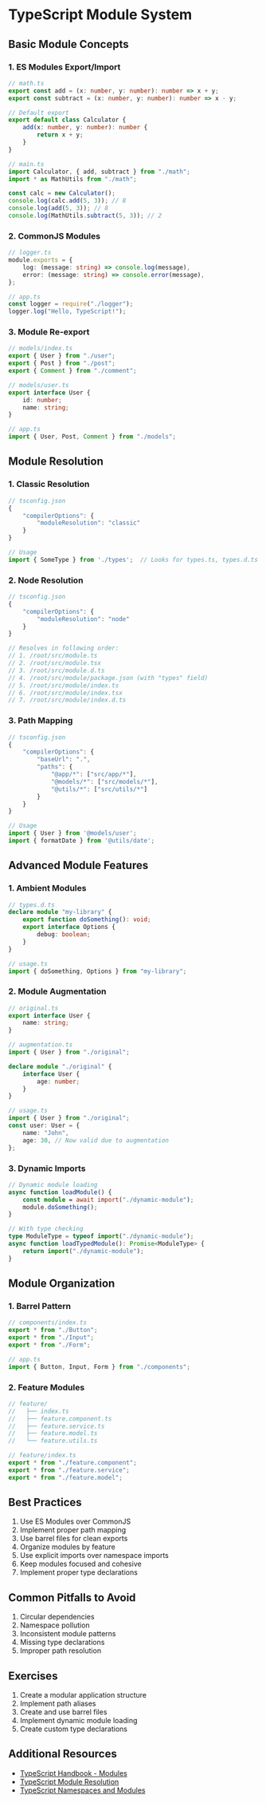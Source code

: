 # TypeScript Module System

## Basic Module Concepts

### 1. ES Modules Export/Import

```typescript
// math.ts
export const add = (x: number, y: number): number => x + y;
export const subtract = (x: number, y: number): number => x - y;

// Default export
export default class Calculator {
	add(x: number, y: number): number {
		return x + y;
	}
}

// main.ts
import Calculator, { add, subtract } from "./math";
import * as MathUtils from "./math";

const calc = new Calculator();
console.log(calc.add(5, 3)); // 8
console.log(add(5, 3)); // 8
console.log(MathUtils.subtract(5, 3)); // 2
```

### 2. CommonJS Modules

```typescript
// logger.ts
module.exports = {
	log: (message: string) => console.log(message),
	error: (message: string) => console.error(message),
};

// app.ts
const logger = require("./logger");
logger.log("Hello, TypeScript!");
```

### 3. Module Re-export

```typescript
// models/index.ts
export { User } from "./user";
export { Post } from "./post";
export { Comment } from "./comment";

// models/user.ts
export interface User {
	id: number;
	name: string;
}

// app.ts
import { User, Post, Comment } from "./models";
```

## Module Resolution

### 1. Classic Resolution

```typescript
// tsconfig.json
{
    "compilerOptions": {
        "moduleResolution": "classic"
    }
}

// Usage
import { SomeType } from './types';  // Looks for types.ts, types.d.ts
```

### 2. Node Resolution

```typescript
// tsconfig.json
{
    "compilerOptions": {
        "moduleResolution": "node"
    }
}

// Resolves in following order:
// 1. /root/src/module.ts
// 2. /root/src/module.tsx
// 3. /root/src/module.d.ts
// 4. /root/src/module/package.json (with "types" field)
// 5. /root/src/module/index.ts
// 6. /root/src/module/index.tsx
// 7. /root/src/module/index.d.ts
```

### 3. Path Mapping

```typescript
// tsconfig.json
{
    "compilerOptions": {
        "baseUrl": ".",
        "paths": {
            "@app/*": ["src/app/*"],
            "@models/*": ["src/models/*"],
            "@utils/*": ["src/utils/*"]
        }
    }
}

// Usage
import { User } from '@models/user';
import { formatDate } from '@utils/date';
```

## Advanced Module Features

### 1. Ambient Modules

```typescript
// types.d.ts
declare module "my-library" {
	export function doSomething(): void;
	export interface Options {
		debug: boolean;
	}
}

// usage.ts
import { doSomething, Options } from "my-library";
```

### 2. Module Augmentation

```typescript
// original.ts
export interface User {
	name: string;
}

// augmentation.ts
import { User } from "./original";

declare module "./original" {
	interface User {
		age: number;
	}
}

// usage.ts
import { User } from "./original";
const user: User = {
	name: "John",
	age: 30, // Now valid due to augmentation
};
```

### 3. Dynamic Imports

```typescript
// Dynamic module loading
async function loadModule() {
	const module = await import("./dynamic-module");
	module.doSomething();
}

// With type checking
type ModuleType = typeof import("./dynamic-module");
async function loadTypedModule(): Promise<ModuleType> {
	return import("./dynamic-module");
}
```

## Module Organization

### 1. Barrel Pattern

```typescript
// components/index.ts
export * from "./Button";
export * from "./Input";
export * from "./Form";

// app.ts
import { Button, Input, Form } from "./components";
```

### 2. Feature Modules

```typescript
// feature/
//   ├── index.ts
//   ├── feature.component.ts
//   ├── feature.service.ts
//   ├── feature.model.ts
//   └── feature.utils.ts

// feature/index.ts
export * from "./feature.component";
export * from "./feature.service";
export * from "./feature.model";
```

## Best Practices

1. Use ES Modules over CommonJS
2. Implement proper path mapping
3. Use barrel files for clean exports
4. Organize modules by feature
5. Use explicit imports over namespace imports
6. Keep modules focused and cohesive
7. Implement proper type declarations

## Common Pitfalls to Avoid

1. Circular dependencies
2. Namespace pollution
3. Inconsistent module patterns
4. Missing type declarations
5. Improper path resolution

## Exercises

1. Create a modular application structure
2. Implement path aliases
3. Create and use barrel files
4. Implement dynamic module loading
5. Create custom type declarations

## Additional Resources

- [TypeScript Handbook - Modules](https://www.typescriptlang.org/docs/handbook/modules.html)
- [TypeScript Module Resolution](https://www.typescriptlang.org/docs/handbook/module-resolution.html)
- [TypeScript Namespaces and Modules](https://www.typescriptlang.org/docs/handbook/namespaces-and-modules.html)
